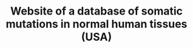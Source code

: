 ---
title: Website of a database of somatic mutations in normal human tissues (USA)
tags:
- website

# Optional external URL for project (replaces project detail page).
external_link: "https://vijglab.einsteinmed.edu/SomaMutDB/"

---